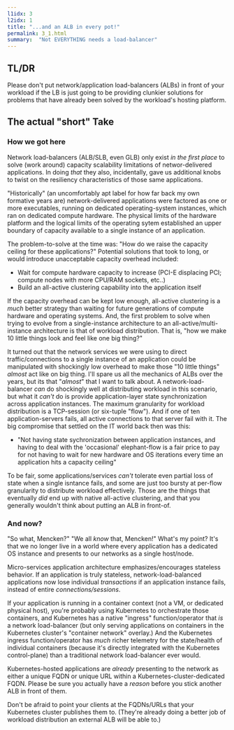 ```yaml
---
l1idx: 3
l2idx: 1
title: "...and an ALB in every pot!"
permalink: 3_1.html
summary:  "Not EVERYTHING needs a load-balancer"
---
```


## TL/DR

Please don't put network/application load-balancers (ALBs) in front of your workload if the LB is just going to be providing clunkier solutions for problems that have already been solved by the workload's hosting platform.

## The actual "short" Take

### How we got here

Network load-balancers (ALB/SLB, even GLB) only exist *in the first place* to solve (work around) capacity scalability limitations of networ-delivered applications.  In doing *that* they also, incidentally, gave us additional knobs to twist on the resiliency characteristics of those same applications.

"Historically" (an uncomfortably apt label for how far back my own formative years are) network-delivered applications were factored as one or more executables, running on dedicated operating-system instances, which ran on dedicated compute hardware.  The physical limits of the hardware platform and the logical limits of the operating sytem established an upper boundary of capacity available to a single instance of an application.

The problem-to-solve at the time was:  "How do we raise the capacity ceiling for these applications?"  Potential solutions that took to long, or would introduce unacceptable capacity overhead included:
- Wait for compute hardware capacity to increase (PCI-E displacing PCI; compute nodes with more CPU/RAM sockets, etc..)
- Build an all-active clustering capability into the application itself

If the capacity overhead can be kept low enough, all-active clustering is a *much* better strategy than waiting for future generations of compute hardware and operating systems.  And, the first problem to solve when trying to evolve from a single-instance architecture to an all-active/multi-instance architecture is that of workload distribution.  That is, "how we make 10 little things look and feel like one big thing?"

It turned out that the network services we were using to direct traffic/connections to a single instance of an application could be manipulated with shockingly low overhead to make those "10 little things" *almost* act like on big thing.  I'll spare us all the mechanics of ALBs over the years, but its that "*almost*" that I want to talk about.  A network-load-balancer *can* do shockingly well at distributing workload in this scenario, but what it *can't* do is provide application-layer state synchronization across application instances.  The maximum granularity for workload distribution is a TCP-session (or six-tuple "flow").  And if one of ten application-servers fails, all active connections to that server fail with it.  The big compromise that settled on the IT world back then was this:

- "Not having state sychronization between application instances, and having to deal with the 'occasional' elephant-flow is a fair price to pay for not having to wait for new hardware and OS iterations every time an application hits a capacity ceiling"

To be fair, some applications/services *can't* tolerate even partial loss of state when a single isntance fails, and some are just too bursty at per-flow granularity to distribute workload effectively.  Those are the things that eventually *did* end up with native all-active clustering, and that you generally wouldn't think about putting an ALB in front-of.

### And now?

"So what, Mencken?"  "We all *know* that, Mencken!"  What's my point?  It's that we no longer live in a world where every application has a dedicated OS instance and presents to our networks as a single host/node.

Micro-services application architecture emphasizes/encourages stateless behavior.  If an application is truly stateless, network-load-balanced applications now lose individual *transactions* if an application instance fails, instead of entire *connections/sessions*.

If your application is running in a container context (not a VM, or dedicated physical host), you're probably using Kubernetes to orchestrate those containers, and Kubernetes has a native "ingress" function/operator that *is* a network load-balancer (but only serving applications on containers in the Kubernetes cluster's "container network" overlay.)  And the Kubernetes ingress function/operator has *much* richer telemetry for the state/health of individual containers (because it's directly integrated with the Kubernetes control-plane) than a traditional network load-balancer ever would.

Kubernetes-hosted applications are *already* presenting to the network as either a unique FQDN or unique URL within a Kubernetes-cluster-dedicated FQDN.  Please be sure you actually have a *reason* before you stick another ALB in front of them.

Don't be afraid to point your clients at the FQDNs/URLs that your Kubernetes cluster publishes them to.  (They're already doing a better job of workload distribution an external ALB will be able to.)
